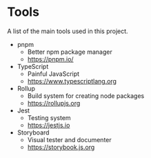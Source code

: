 Tools
=====

A list of the main tools used in this project.

- pnpm
   - Better npm package manager 
   - https://pnpm.io/
- TypeScript
  - Painful JavaScript
  - https://www.typescriptlang.org
- Rollup
  - Build system for creating node packages
  - https://rollupjs.org
- Jest
  - Testing system
  - https://jestjs.io
- Storyboard
  - Visual tester and documenter
  - https://storybook.js.org